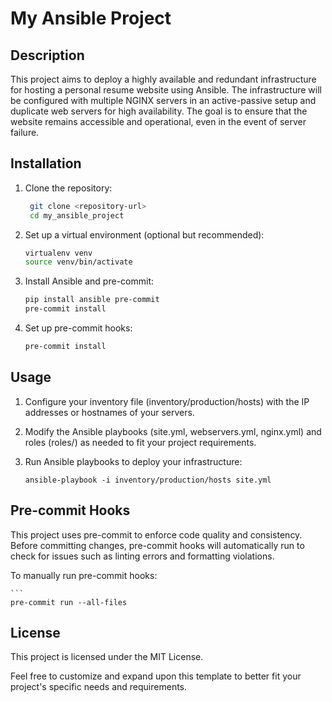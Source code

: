 # My Ansible Project

## Description

This project aims to deploy a highly available and redundant infrastructure for hosting a personal resume website using Ansible. The infrastructure will be configured with multiple NGINX servers in an active-passive setup and duplicate web servers for high availability. The goal is to ensure that the website remains accessible and operational, even in the event of server failure.

## Installation

1. Clone the repository:

   ```bash
    git clone <repository-url>
    cd my_ansible_project

2. Set up a virtual environment (optional but recommended):

    ```bash
    virtualenv venv
    source venv/bin/activate

3. Install Ansible and pre-commit:

    ```bash
    pip install ansible pre-commit
    pre-commit install

4. Set up pre-commit hooks:
    ```bash
    pre-commit install

## Usage

1. Configure your inventory file (inventory/production/hosts) with the IP addresses or hostnames of your servers.

2. Modify the Ansible playbooks (site.yml, webservers.yml, nginx.yml) and roles (roles/) as needed to fit your project requirements.

3. Run Ansible playbooks to deploy your infrastructure:

    ```
    ansible-playbook -i inventory/production/hosts site.yml

## Pre-commit Hooks

This project uses pre-commit to enforce code quality and consistency. Before committing changes, pre-commit hooks will automatically run to check for issues such as linting errors and formatting violations.

To manually run pre-commit hooks:

    ```
    pre-commit run --all-files

## License

This project is licensed under the MIT License.

Feel free to customize and expand upon this template to better fit your project's specific needs and requirements.